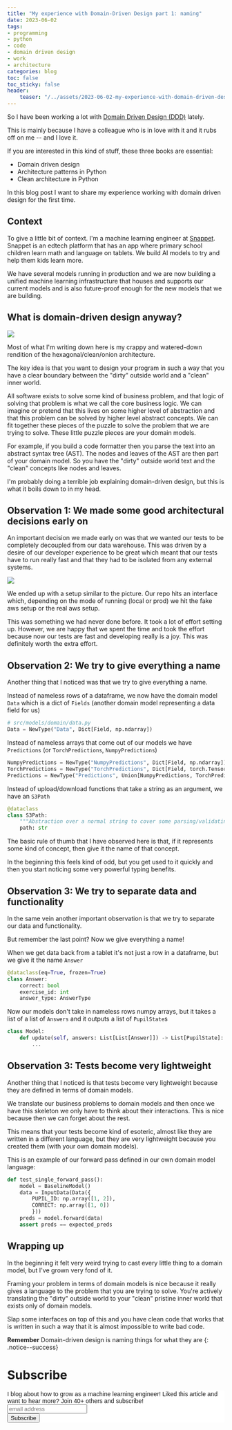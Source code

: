 ```yaml
---
title: "My experience with Domain-Driven Design part 1: naming"
date: 2023-06-02
tags:
- programming
- python
- code
- domain driven design
- work
- architecture
categories: blog
toc: false
toc_sticky: false
header:
    teaser: "/../assets/2023-06-02-my-experience-with-domain-driven-design-part-1/thumbnail.png"
---
```


So I have been working a lot with [Domain Driven Design (DDD)](https://en.wikipedia.org/wiki/Domain-driven_design) lately. 

This is mainly because I have a colleague who is in love with it and it rubs off on me -- and I love it. 

If you are interested in this kind of stuff, these three books are essential: 

* Domain driven design
* Architecture patterns in Python
* Clean architecture in Python

In this blog post I want to share my experience working with domain driven design for the first time. 

## Context

To give a little bit of context. I'm a machine learning engineer at [Snappet](). Snappet is an edtech platform that has an app where primary school children learn math and language on tablets. We build AI models to try and help them kids learn more. 

We have several models running in production and we are now building a unified machine learning infrastructure that houses and supports our current models and is also future-proof enough for the new models that we are building. 

## What is domain-driven design anyway?

![](/../assets/2023-06-02-my-experience-with-domain-driven-design-part-1/2023-06-02-17-48-15.png)

Most of what I'm writing down here is my crappy and watered-down rendition of the hexagonal/clean/onion architecture. 

The key idea is that you want to design your program in such a way that you have a clear boundary between the "dirty" outside world and a "clean" inner world. 

All software exists to solve some kind of business problem, and that logic of solving that problem is what we call the core business logic. We can imagine or pretend that this lives on some higher level of abstraction and that this problem can be solved by higher level abstract concepts. We can fit together these pieces of the puzzle to solve the problem that we are trying to solve. These little puzzle pieces are your domain models. 

For example, if you build a code formatter then you parse the text into an abstract syntax tree (AST). The nodes and leaves of the AST are then part of your domain model. So you have the "dirty" outside world text and the "clean" concepts like nodes and leaves. 

I'm probably doing a terrible job explaining domain-driven design, but this is what it boils down to in my head.

## Observation 1: We made some good architectural decisions early on

An important decision we made early on was that we wanted our tests to be completely decoupled from our data warehouse. This was driven by a desire of our developer experience to be great which meant that our tests have to run really fast and that they had to be isolated from any external systems.

![](/../assets/2023-06-02-my-experience-with-domain-driven-design-part-1/2023-06-02-17-33-37.png)

We ended up with a setup similar to the picture. Our repo hits an interface which, depending on the mode of running (local or prod) we hit the fake aws setup or the real aws setup. 

This was something we had never done before. It took a lot of effort setting up. However, we are happy that we spent the time and took the effort because now our tests are fast and developing really is a joy. This was definitely worth the extra effort. 

## Observation 2: We try to give everything a name

Another thing that I noticed was that we try to give everything a name. 

Instead of nameless rows of a dataframe, we now have the domain model `Data` which is a dict of `Fields` (another domain model representing a data field for us)

```python
# src/models/domain/data.py
Data = NewType("Data", Dict[Field, np.ndarray])
```

Instead of nameless arrays that come out of our models we have `Predictions` (or `TorchPredictions`, `NumpyPredictions`)

```python
NumpyPredictions = NewType("NumpyPredictions", Dict[Field, np.ndarray])
TorchPredictions = NewType("TorchPredictions", Dict[Field, torch.Tensor])
Predictions = NewType("Predictions", Union[NumpyPredictions, TorchPredictions])
```

Instead of upload/download functions that take a string as an argument, we have an `S3Path`

```python
@dataclass
class S3Path:
    """Abstraction over a normal string to cover some parsing/validating of s3 paths"""
    path: str
``` 

The basic rule of thumb that I have observed here is that, if it represents some kind of concept, then give it the name of that concept.

In the beginning this feels kind of odd, but you get used to it quickly and then you start noticing some very powerful typing benefits. 

## Observation 3: We try to separate data and functionality 

In the same vein another important observation is that we try to separate our data and functionality.

But remember the last point? Now we give everything a name! 

When we get data back from a tablet it's not just a row in a dataframe, but we give it the name `Answer`

```python
@dataclass(eq=True, frozen=True)
class Answer:
    correct: bool
    exercise_id: int
    answer_type: AnswerType
```

Now our models don't take in nameless rows numpy arrays, but it takes a list of a list of `Answers` and it outputs a list of `PupilState`s 

```python
class Model:
    def update(self, answers: List[List[Answer]]) -> List[PupilState]:
        ...
```

## Observation 3: Tests become very lightweight

Another thing that I noticed is that tests become very lightweight because they are defined in terms of domain models. 

We translate our business problems to domain models and then once we have this skeleton we only have to think about their interactions. This is nice because then we can forget about the rest. 

This means that your tests become kind of esoteric, almost like they are written in a different language, but they are very lightweight because you created them (with your own domain models). 

This is an example of our forward pass defined in our own domain model language: 

```python
def test_single_forward_pass():
    model = BaselineModel()
    data = InputData(Data({
        PUPIL_ID: np.array([1, 2]), 
        CORRECT: np.array([1, 0])
        }))
    preds = model.forward(data)
    assert preds == expected_preds
```

## Wrapping up

In the beginning it felt very weird trying to cast every little thing to a domain model, but I've grown very fond of it. 

Framing your problem in terms of domain models is nice because it really gives a language to the problem that you are trying to solve. You're actively translating the "dirty" outside world to your "clean" pristine inner world that exists only of domain models. 

Slap some interfaces on top of this and you have clean code that works that is written in such a way that it is almost impossible to write bad code. 

**Remember** Domain-driven design is naming things for what they are
{: .notice--success}

# Subscribe
<!-- Begin Mailchimp Signup Form -->
<link href="//cdn-images.mailchimp.com/embedcode/horizontal-slim-10_7.css" rel="stylesheet" type="text/css">
<style type="text/css">
#mc_embed_signup{background:#fff; clear:left; font:14px Helvetica,Arial,sans-serif; width:100%;}
/* Add your own Mailchimp form style overrides in your site stylesheet or in this style block.
    We recommend moving this block and the preceding CSS link to the HEAD of your HTML file. */
</style>
<div id="mc_embed_signup">
<form action="https://gmail.us3.list-manage.com/subscribe/post?u=92fe86c389878585bc87837e8&amp;id=50543deff9" method="post" id="mc-embedded-subscribe-form" name="mc-embedded-subscribe-form" class="validate" target="_blank" novalidate>
    <div id="mc_embed_signup_scroll">
<label for="mce-EMAIL">I blog about how to grow as a machine learning engineer! Liked this article and want to hear more? Join 40+ others and subscribe!</label>
<input type="email" value="" name="EMAIL" class="email" id="mce-EMAIL" placeholder="email address" required>
    <!-- real people should not fill this in and expect good things - do not remove this or risk form bot signups-->
    <div style="position: absolute; left: -5000px;" aria-hidden="true"><input type="text" name="b_92fe86c389878585bc87837e8_50543deff9" tabindex="-1" value=""></div>
    <div class="clear"><input type="submit" value="Subscribe" name="subscribe" id="mc-embedded-subscribe" class="button"></div>
    </div>
</form>
</div>
<!--End mc_embed_signup-->
    